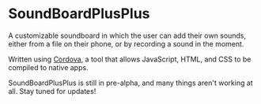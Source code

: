 SoundBoardPlusPlus
==================

A customizable soundboard in which the user can add their own sounds, either from a file on their phone, or by recording a sound in the moment.

Written using [Cordova](https://cordova.apache.org/), a tool that allows JavaScript, HTML, and CSS to be compiled to native apps.

SoundBoardPlusPlus is still in pre-alpha, and many things aren't working at all. Stay tuned for updates!